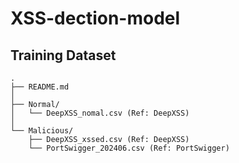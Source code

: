 # XSS-dection-model
## Training Dataset

```
.
├── README.md
│
├── Normal/
│   └── DeepXSS_nomal.csv (Ref: DeepXSS)
│
└── Malicious/
    ├── DeepXSS_xssed.csv (Ref: DeepXSS)
    └── PortSwigger_202406.csv (Ref: PortSwigger)
